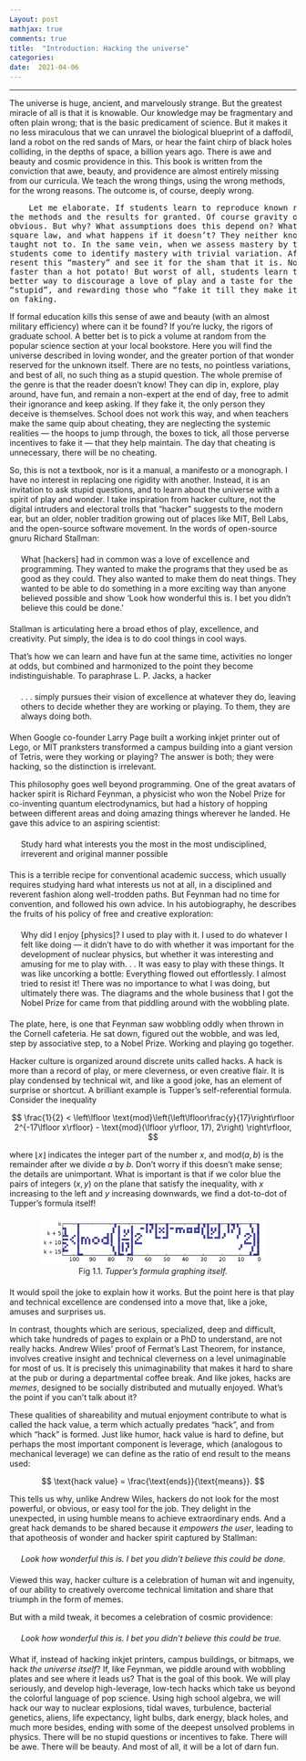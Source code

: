 ```yaml
---
Layout: post
mathjax: true
comments: true
title:  "Introduction: Hacking the universe"
categories:
date:  2021-04-06
---
```


---

The universe is huge, ancient, and marvelously strange. But the greatest miracle of all is that
it is knowable. Our knowledge may be fragmentary and often plain wrong; that is the basic
predicament of science. But it makes it no less miraculous that we can unravel the biological
blueprint of a daffodil, land a robot on the red sands of Mars, or hear the faint chirp of black
holes colliding, in the depths of space, a billion years ago. There is awe and beauty and cosmic
providence in this. This book is written from the conviction that awe, beauty, and providence
are almost entirely missing from our curricula. We teach the wrong things, using the wrong
methods, for the wrong reasons. The outcome is, of course, deeply
wrong.
<pre>
	Let me elaborate. If students learn to reproduce known results by rote, they will take both
the methods and the results for granted. Of course gravity obeys an inverse square law! It’s
obvious. But why? What assumptions does this depend on? What else might obey an inverse
square law, and what happens if it doesn’t? They neither know nor care because they are
taught not to. In the same vein, when we assess mastery by trivial variations on known things,
students come to identify mastery with trivial variation. After variation number 173, they will
resent this “mastery” and see it for the sham that it is. No wonder so many people drop math
faster than a hot potato! But worst of all, students learn to mask their ignorance. There is no
better way to discourage a love of play and a taste for the unknown than by labelling questions
“stupid”, and rewarding those who “fake it till they make it”. Or, more realistically, simply go
on faking.
</pre>

If formal education kills this sense of awe and beauty (with an almost military efficiency)
where can it be found? If you’re lucky, the rigors of graduate school. A better bet is to pick a
volume at random from the popular science section at your local bookstore. Here you will find
the universe described in loving wonder, and the greater portion of that wonder reserved for
the unknown itself. There are no tests, no pointless variations, and best of all, no such thing as
a stupid question. The whole premise of the genre is that the reader doesn’t know! They can
dip in, explore, play around, have fun, and remain a non-expert at the end of day, free to admit
their ignorance and keep asking. If they fake it, the only person they deceive is themselves.
School does not work this way, and when teachers make the same quip about cheating, they
are neglecting the systemic realities — the hoops to jump through, the boxes to tick, all those
perverse incentives to fake it — that they help maintain. The day that cheating is unnecessary,
there will be no cheating.

So, this is not a textbook, nor is it a manual, a manifesto or a monograph. I have no interest
in replacing one rigidity with another. Instead, it is an invitation to ask stupid questions, and
to learn about the universe with a spirit of play and wonder. I take inspiration from hacker
culture, not the digital intruders and electoral trolls that “hacker” suggests to the modern ear,
but an older, nobler tradition growing out of places like MIT, Bell Labs, and the open-source
software movement. In the words of open-source gnuru Richard Stallman:

<div style="margin: 20px 0px">
<span style="padding-left: 20px; display:block">
What [hackers] had in common was a love of excellence and programming. They
wanted to make the programs that they used be as good as they could. They also
wanted to make them do neat things. They wanted to be able to do something in
a more exciting way than anyone believed possible and show ‘Look how wonderful
this is. I bet you didn’t believe this could be done.’
</span>
</div>

Stallman is articulating here a broad ethos of play, excellence, and creativity. Put simply, the
idea is to do cool things in cool ways.

That’s how we can learn and have fun at the same
time, activities no longer at odds, but combined and harmonized to the point they become
indistinguishable. To paraphrase L. P. Jacks, a hacker

<div style="margin: 20px 0px">
<span style="padding-left: 20px; display:block">
. . . simply pursues their vision of excellence at whatever they do, leaving others to
decide whether they are working or playing. To them, they are always
doing both.
</span>
</div>

When Google co-founder Larry Page built a working inkjet printer out of Lego, or MIT
pranksters transformed a campus building into a giant version of Tetris, were they working
or playing? The answer is both; they were hacking, so the distinction
is irrelevant.

This philosophy goes well beyond programming. One of the great avatars of hacker spirit is Richard
Feynman, a physicist who won the Nobel Prize for co-inventing quantum electrodynamics,
but had a history of hopping between different areas and doing amazing things wherever he
landed. He gave this advice to an aspiring scientist:

<div style="margin: 20px 0px">
<span style="padding-left: 20px; display:block">
Study hard what interests you the most in the most undisciplined, irreverent and
original manner possible
</span>
</div>

This is a terrible recipe for conventional academic success, which usually requires studying
hard what interests us not at all, in a disciplined and reverent fashion along well-trodden paths.
But Feynman had no time for convention, and followed his own advice. In his autobiography,
he describes the fruits of his policy of free and creative
exploration:

<div style="margin: 20px 0px">
<span style="padding-left: 20px; display:block">
Why did I enjoy [physics]? I used to play with it. I used to do whatever I felt like
doing — it didn’t have to do with whether it was important for the development of
nuclear physics, but whether it was interesting and amusing for me to play with. . .
It was easy to play with these things. It was like uncorking a bottle: Everything
flowed out effortlessly. I almost tried to resist it! There was no importance to what
I was doing, but ultimately there was. The diagrams and the whole business that I
got the Nobel Prize for came from that piddling around with the wobbling plate.
</span>
</div>

The plate, here, is one that Feynman saw wobbling oddly when thrown in the Cornell cafeteria.
He sat down, figured out the wobble, and was led, step by associative step, to a Nobel Prize.
Working and playing go together.

Hacker culture is organized around discrete units called hacks. A hack is more than a
record of play, or mere cleverness, or even creative flair. It is play condensed by technical wit,
and like a good joke, has an element of surprise or shortcut. A brilliant example is Tupper’s
self-referential formula. Consider the inequality

$$
\frac{1}{2} < \left\lfloor
\text{mod}\left(\left\lfloor\frac{y}{17}\right\rfloor 2^{-17\lfloor
x\rfloor} - \text{mod}(\lfloor y\rfloor, 17), 2\right) \right\rfloor,
$$

where $\lfloor x\rfloor$ indicates the integer part of the number $x$, and $\text{mod}(a, b)$ is the remainder after we
divide $a$ by $b$.
Don’t worry if this doesn’t make sense; the details are unimportant. What is
important is that if we color blue the pairs of integers $(x, y)$ on
the plane that satisfy the inequality, with $x$ increasing to the left
and $y$ increasing downwards, we find a dot-to-dot of Tupper’s formula itself!

<div style="margin: 20px 0px">
<figure>
    <div style="text-align:center"><img src
    ="/hacker/img/tupper.png" width="400"/>
	<figcaption>Fig 1.1. <i>Tupper’s formula graphing itself.</i></figcaption>
	</div>
	</figure>
</div>

It would spoil the joke to explain how it works. But the point here is
that play and technical excellence are condensed into a move that,
like a joke, amuses and surprises us.


In contrast, thoughts which
are serious, specialized, deep and difficult, which take hundreds of pages to explain or a PhD
to understand, are not really hacks. Andrew Wiles’ proof of Fermat’s Last Theorem, for instance, involves creative insight and technical cleverness on a level unimaginable for most of
us. It is precisely this unimaginability that makes it hard to share at the pub or during a departmental coffee break. And like jokes, hacks are <i>memes</i>, designed to be socially distributed
and mutually enjoyed. What’s the point if you can’t talk about it?

These qualities of shareability and mutual enjoyment contribute to what is called the hack
value, a term which actually predates “hack”, and from which “hack” is formed. Just like
humor, hack value is hard to define, but perhaps the most important component is leverage,
which (analogous to mechanical leverage) we can define as the ratio of end result to the means
used:

$$
\text{hack value} = \frac{\text{ends}}{\text{means}}.
$$

This tells us why, unlike Andrew Wiles, hackers do not look for the most powerful, or obvious,
or easy tool for the job. They delight in the unexpected, in using humble means to achieve
extraordinary ends. And a great hack demands to be shared because it <i>empowers the user</i>,
leading to that apotheosis of wonder and hacker spirit captured by Stallman:

<div style="margin: 20px 0px">
<span style="padding-left: 20px; display:block">
<i>Look how wonderful this is. I bet you didn’t believe this could be done.</i>
</span>
</div>

Viewed this way, hacker culture is a celebration of human wit and ingenuity, of our ability to
creatively overcome technical limitation and share that triumph in the
form of memes.

But with a mild tweak, it becomes a celebration of cosmic providence:

<div style="margin: 20px 0px">
<span style="padding-left: 20px; display:block">
<i>Look how wonderful this is. I bet you didn’t believe this could be true.</i>
</span>
</div>

What if, instead of hacking inkjet printers, campus buildings, or
bitmaps, we hack <i>the universe itself</i>? If, like Feynman, we piddle
around with wobbling plates and see where it leads us?
That is the goal of this book. We will play seriously, and develop high-leverage, low-tech hacks
which take us beyond the colorful language of pop science. Using high school algebra, we
will hack our way to nuclear explosions, tidal waves, turbulence, bacterial genetics, aliens, life
expectancy, light bulbs, dark energy, black holes, and much more besides, ending with some
of the deepest unsolved problems in physics. There will be no stupid questions or incentives
to fake. There will be awe. There will be beauty. And most of all, it
will be a lot of darn fun.

